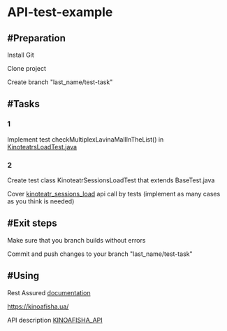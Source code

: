 # API-test-example

<h2>#Preparation</h2>
 <p> Install Git
 <p> Clone project
 <p> Create branch "last_name/test-task"

<h2>#Tasks</h2>
<h3>1</h3>
 <p> Implement test checkMultiplexLavinaMallInTheList() in <a href="https://github.com/alexandrostriviany/API-test-example/blob/master/restassuredtest/src/test/java/KinoteatrsLoadTest.java">KinoteatrsLoadTest.java</a>

<h3>2</h3>
 <p> Create test class KinoteatrSessionsLoadTest that extends BaseTest.java
 <p> Cover <a href="https://github.com/KPIProjects/Threatre/wiki/API-%D0%9A%D0%B8%D0%BD%D0%BE%D0%B0%D1%84%D0%B8%D1%88%D0%B8#%D0%A0%D0%B0%D1%81%D0%BF%D0%B8%D1%81%D0%B0%D0%BD%D0%B8%D0%B5-%D1%81%D0%B5%D0%B0%D0%BD%D1%81%D0%BE%D0%B2-%D0%B2-%D0%BA%D0%B8%D0%BD%D0%BE%D1%82%D0%B5%D0%B0%D1%82%D1%80%D0%B5-%D0%B2-%D0%B4%D0%B5%D0%BD%D1%8C">kinoteatr_sessions_load</a> api call by tests (implement as many cases as you think is needed)

<h2>#Exit steps</h2>
 <p> Make sure that you branch builds without errors
 <p> Commit and push changes to your branch "last_name/test-task"


<h2>#Using</h2>
 <p> Rest Assured <a href="https://github.com/rest-assured/rest-assured/wiki/Usage">documentation</a>
 <p> <a href="https://kinoafisha.ua/"> https://kinoafisha.ua/</a>
 <p> API description <a href="https://github.com/KPIProjects/Threatre/wiki/API-%D0%9A%D0%B8%D0%BD%D0%BE%D0%B0%D1%84%D0%B8%D1%88%D0%B8/">KINOAFISHA_API</a>
